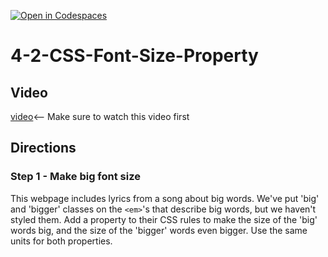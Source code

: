[![Open in Codespaces](https://classroom.github.com/assets/launch-codespace-2972f46106e565e64193e422d61a12cf1da4916b45550586e14ef0a7c637dd04.svg)](https://classroom.github.com/open-in-codespaces?assignment_repo_id=21358011)
# 4-2-CSS-Font-Size-Property

## Video 
[video](https://youtu.be/gc1O5v1Zhyo)<-- Make sure to watch this video first

## Directions 
### Step 1 - Make big font size <br>
This webpage includes lyrics from a song about big words. We've put 'big' and 'bigger' classes on the `<em>`'s that describe big words, but we haven't styled them. Add a property to their CSS rules to make the size of the 'big' words big, and the size of the 'bigger' words even bigger. Use the same units for both properties.
